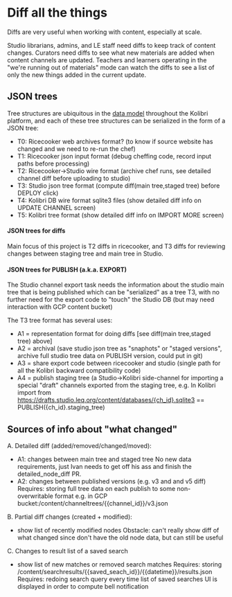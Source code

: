 Diff all the things
===================

Diffs are very useful when working with content, especially at scale.

Studio librarians, admins, and LE staff need diffs to keep track of content changes.
Curators need diffs to see what new materials are added when content channels are updated.
Teachers and learners operating in the "we're running out of materials" mode can
watch the diffs to see a list of only the new things added in the current update.



JSON trees
----------
Tree structures are ubiquitous in the [data model](https://docs.google.com/spreadsheets/d/181hSEwJ7yVmMh7LEwaHENqQetYSsbSDwybHTO_0zZM0/edit#gid=1640972430)
throughout the Kolibri platform, and each of these tree structures can be serialized
in the form of a JSON tree:

- T0: Ricecooker web archives format? (to know if source website has changed and we need to re-run the chef)
- T1: Ricecooker json input format (debug cheffing code, record input paths before processing)
- T2: Ricecooker->Studio wire format (archive chef runs, see detailed channel diff before uploading to studio)
- T3: Studio json tree format (compute diff(main tree,staged tree) before DEPLOY click)
- T4: Kolibri DB wire format sqlite3 files (show detailed diff info on UPDATE CHANNEL screen)
- T5: Kolibri tree format (show detailed diff info on IMPORT MORE screen)


#### JSON trees for diffs
Main focus of this project is T2 diffs in ricecooker, and T3 diffs for reviewing
changes between staging tree and main tree in Studio.


#### JSON trees for PUBLISH (a.k.a. EXPORT)
The Studio channel export task needs the information about the studio main tree
that is being published which can be "serialized" as a tree T3, with no further
need for the export code to "touch" the Studio DB (but may need interaction with GCP content bucket)

The T3 tree format has several uses:
 - A1 = representation format for doing diffs [see diff(main tree,staged tree) above]
 - A2 = archival (save studio json tree as "snaphots" or "staged versions", archive full studio tree data on PUBLISH version, could put in git)
 - A3 = share export code between ricecooker and studio (single path for all the Kolibri backward compatibility code)
 - A4 = publish staging tree (a Studio->Kolibri side-channel for importing a special "draft" channels exported from the staging tree,
   e.g. In Kolibri import from  https://drafts.studio.leq.org/content/databases/{ch_id}.sqlite3 == PUBLISH({ch_id}.staging_tree)




## Sources of info about "what changed"

A. Detailed diff (added/removed/changed/moved):
 - A1: changes between main tree and staged tree
   No new data requirements, just Ivan needs to get off his ass and finish the detailed_node_diff PR.
 - A2: changes between published versions (e.g. v3 and and v5 diff)
   Requires: storing full tree data on each publish to some non-overwritable format e.g. in GCP bucket:/content/channeltrees/{{channel_id}}/v3.json

B. Partial diff changes (created + modified):
 - show list of recently modified nodes
   Obstacle: can't really show diff of what changed since don't have the old node data, but can still be useful

C. Changes to result list of a saved search
 - show list of new matches or removed search matches
   Requires: storing /content/searchresults/{{saved_seach_id}}/{{datetime}}/results.json
   Requires: redoing search query every time list of saved searches UI is displayed in order to compute bell notification
